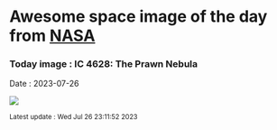 
# Awesome space image of the day from [NASA](https://api.nasa.gov/)

### Today image : IC 4628: The Prawn Nebula
Date : 2023-07-26

![](https://apod.nasa.gov/apod/image/2307/Prawn_Stern_960.jpg)

<small>Latest update : Wed Jul 26 23:11:52 2023</small>
        